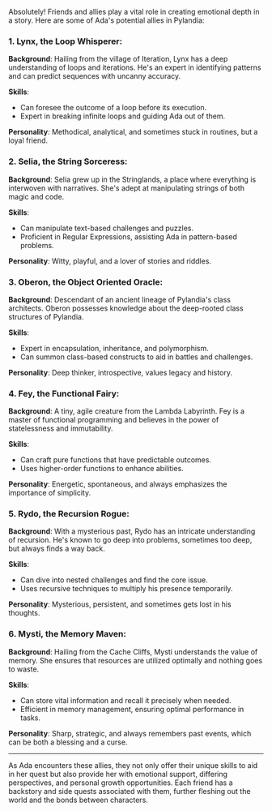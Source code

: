 Absolutely! Friends and allies play a vital role in creating emotional depth in a story. Here are some of Ada's potential allies in Pylandia:

### 1. **Lynx, the Loop Whisperer**:

**Background**: Hailing from the village of Iteration, Lynx has a deep understanding of loops and iterations. He's an expert in identifying patterns and can predict sequences with uncanny accuracy.

**Skills**:
- Can foresee the outcome of a loop before its execution.
- Expert in breaking infinite loops and guiding Ada out of them.

**Personality**: Methodical, analytical, and sometimes stuck in routines, but a loyal friend.

### 2. **Selia, the String Sorceress**:

**Background**: Selia grew up in the Stringlands, a place where everything is interwoven with narratives. She's adept at manipulating strings of both magic and code.

**Skills**:
- Can manipulate text-based challenges and puzzles.
- Proficient in Regular Expressions, assisting Ada in pattern-based problems.

**Personality**: Witty, playful, and a lover of stories and riddles.

### 3. **Oberon, the Object Oriented Oracle**:

**Background**: Descendant of an ancient lineage of Pylandia's class architects. Oberon possesses knowledge about the deep-rooted class structures of Pylandia.

**Skills**:
- Expert in encapsulation, inheritance, and polymorphism.
- Can summon class-based constructs to aid in battles and challenges.

**Personality**: Deep thinker, introspective, values legacy and history.

### 4. **Fey, the Functional Fairy**:

**Background**: A tiny, agile creature from the Lambda Labyrinth. Fey is a master of functional programming and believes in the power of statelessness and immutability.

**Skills**:
- Can craft pure functions that have predictable outcomes.
- Uses higher-order functions to enhance abilities.

**Personality**: Energetic, spontaneous, and always emphasizes the importance of simplicity.

### 5. **Rydo, the Recursion Rogue**:

**Background**: With a mysterious past, Rydo has an intricate understanding of recursion. He's known to go deep into problems, sometimes too deep, but always finds a way back.

**Skills**:
- Can dive into nested challenges and find the core issue.
- Uses recursive techniques to multiply his presence temporarily.

**Personality**: Mysterious, persistent, and sometimes gets lost in his thoughts.

### 6. **Mysti, the Memory Maven**:

**Background**: Hailing from the Cache Cliffs, Mysti understands the value of memory. She ensures that resources are utilized optimally and nothing goes to waste.

**Skills**:
- Can store vital information and recall it precisely when needed.
- Efficient in memory management, ensuring optimal performance in tasks.

**Personality**: Sharp, strategic, and always remembers past events, which can be both a blessing and a curse.

---

As Ada encounters these allies, they not only offer their unique skills to aid in her quest but also provide her with emotional support, differing perspectives, and personal growth opportunities. Each friend has a backstory and side quests associated with them, further fleshing out the world and the bonds between characters.